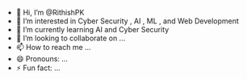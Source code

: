 - 👋 Hi, I’m @RithishPK
- 👀 I’m interested in Cyber Security , AI , ML , and Web Development
- 🌱 I’m currently learning AI and Cyber Security
- 💞️ I’m looking to collaborate on ...
- 📫 How to reach me ...
- 😄 Pronouns: ...
- ⚡ Fun fact: ...

<!---
RithishPK/RithishPK is a ✨ special ✨ repository because its `README.md` (this file) appears on your GitHub profile.
You can click the Preview link to take a look at your changes.
--->
